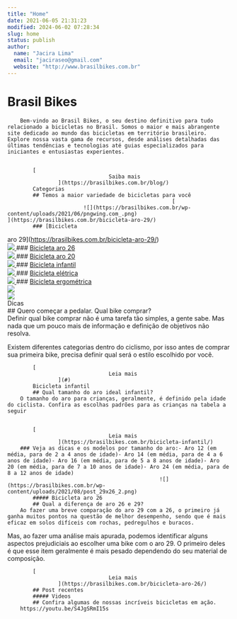 ```yaml
---
title: "Home"
date: 2021-06-05 21:31:23
modified: 2024-06-02 07:28:34
slug: home
status: publish
author:
  name: "Jacira Lima"
  email: "jaciraseo@gmail.com"
  website: "http://www.brasilbikes.com.br"
---
```


# Brasil Bikes		
		Bem-vindo ao Brasil Bikes, o seu destino definitivo para tudo relacionado a bicicletas no Brasil. Somos o maior e mais abrangente site dedicado ao mundo das bicicletas em território brasileiro. Explore nossa vasta gama de recursos, desde análises detalhadas das últimas tendências e tecnologias até guias especializados para iniciantes e entusiastas experientes.

		
			[
									Saiba mais
					](https://brasilbikes.com.br/blog/)
			Categorias		
			## Temos a maior variedade de bicicletas para você		
														[
							![](https://brasilbikes.com.br/wp-content/uploads/2021/06/pngwing.com_.png)								](https://brasilbikes.com.br/bicicleta-aro-29/)
			### [Bicicleta 
aro 29](https://brasilbikes.com.br/bicicleta-aro-29/)		
														[
							![](https://brasilbikes.com.br/wp-content/uploads/2021/06/pngwing.com_-1.png)								](https://brasilbikes.com.br/bicicleta-aro-26/)
			### [Bicicleta 
aro 26](https://brasilbikes.com.br/bicicleta-aro-26/)		
														[
							![](https://brasilbikes.com.br/wp-content/uploads/2021/06/pngwing.com_-2.png)								](https://brasilbikes.com.br/bicicleta-aro-20/)
			### [Bicicleta 
aro 20](https://brasilbikes.com.br/bicicleta-aro-20/)		
														[
							![](https://brasilbikes.com.br/wp-content/uploads/2021/06/pngwing.com_-3.png)								](https://brasilbikes.com.br/bicicleta-infantil/)
			### [Bicicleta 
infantil](https://brasilbikes.com.br/bicicleta-infantil/)		
														[
							![](https://brasilbikes.com.br/wp-content/uploads/2021/06/pngwing.com_-7.png)								](https://brasilbikes.com.br/bicicleta-eletrica/)
			### [Bicicleta
 elétrica](https://brasilbikes.com.br/bicicleta-eletrica/)		
														[
							![](https://brasilbikes.com.br/wp-content/uploads/2021/06/pngwing.com_-6.png)								](https://brasilbikes.com.br/bicicleta-ergometrica/)
			### [Bicicleta ergométrica](https://brasilbikes.com.br/bicicleta-ergometrica/)		
													![](https://brasilbikes.com.br/wp-content/uploads/2021/06/hd_preta_frente_final.png7faf1d5d-d622-4418-970c-fcbf703c5d8eOriginal.jpg)													
													![](https://brasilbikes.com.br/wp-content/uploads/2021/03/1.jpg)													
			Dicas		
			## Quero começar a pedalar. Qual bike comprar?		
		Definir qual bike comprar não é uma tarefa tão simples, a gente sabe. Mas nada que um pouco mais de informação e definição de objetivos não resolva.

Existem diferentes categorias dentro do ciclismo, por isso antes de comprar sua primeira bike, precisa definir qual será o estilo escolhido por você. 

		
			[
									Leia mais
					](#)
			Bicicleta infantil		
			## Qual tamanho do aro ideal infantil?		
		O tamanho do aro para crianças, geralmente, é definido pela idade do ciclista. Confira as escolhas padrões para as crianças na tabela a seguir

		
			[
									Leia mais
					](https://brasilbikes.com.br/bicicleta-infantil/)
		### Veja as dicas e os modelos por tamanho do aro:- Aro 12 (em média, para de 2 a 4 anos de idade)- Aro 14 (em média, para de 4 a 6 anos de idade)- Aro 16 (em média, para de 5 a 8 anos de idade)- Aro 20 (em média, para de 7 a 10 anos de idade)- Aro 24 (em média, para de 8 a 12 anos de idade)		
													![](https://brasilbikes.com.br/wp-content/uploads/2021/08/post_29x26_2.png)													
			##### Bicicleta aro 26		
			## Qual a diferença de aro 26 e 29?		
		Ao fazer uma breve comparação do aro 29 com a 26, o primeiro já ganha muitos pontos na questão de melhor desempenho, sendo que é mais eficaz em solos difíceis com rochas, pedregulhos e buracos.

Mas, ao fazer uma análise mais apurada, podemos identificar alguns aspectos prejudiciais ao escolher uma bike com o aro 29. O primeiro deles é que esse item geralmente é mais pesado dependendo do seu material de composição.

		
			[
									Leia mais
					](https://brasilbikes.com.br/bicicleta-aro-26/)
			## Post recentes		
			##### Videos		
			## Confira algumas de nossas incríveis bicicletas em ação.		
		https://youtu.be/S4JgSRmI15s